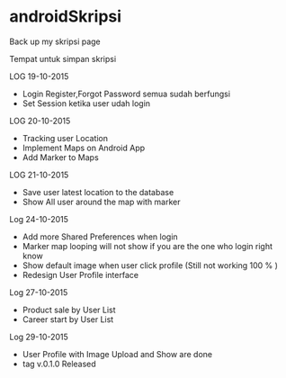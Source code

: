 # androidSkripsi
Back up my skripsi page

Tempat untuk simpan skripsi

LOG 19-10-2015

- Login Register,Forgot Password semua sudah berfungsi
- Set Session ketika user udah login

LOG 20-10-2015
- Tracking user Location
- Implement Maps on Android App
- Add Marker to Maps

LOG 21-10-2015
- Save user latest location to the database
- Show All user around the map with marker

Log 24-10-2015
- Add more Shared Preferences when login
- Marker map looping will not show if you are the one who login right know
- Show default image when user click profile (Still not working 100 % )
- Redesign User Profile interface

Log 27-10-2015
- Product sale by User List
- Career start by User List

Log 29-10-2015
- User Profile with Image Upload and Show are done
- tag v.0.1.0 Released

